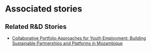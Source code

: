# Associated stories

<!-- !!DO NOT REMOVE!! start autogenerated hyperlinks -->
## Related R&D Stories
- [Collaborative Portfolio Approaches for Youth Employment: Building Sustainable Partnerships and Platforms in Mozambique](/stories/?doc=Explorers_MOZ)
<!-- !!DO NOT REMOVE!! end autogenerated hyperlinks -->